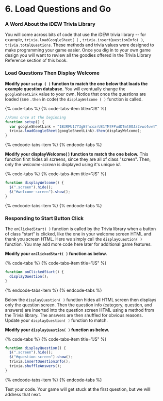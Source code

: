 # 6. Load Questions and Go

### A Word About the iDEW Trivia Library

You will come across bits of code that use the iDEW trivia library -- for example, `trivia.loadGoogleSheet( )` , `trivia.insertQuestionInfo( )`, `trivia.totalQuestions`. These methods and trivia values were designed to make programming your game easier. Once you dig in to your own game design you will want to review all the goodies offered in the Trivia Library Reference section of this book.

### Load Questions Then Display Welcome

**Modify your `setup ( )` function to match the one below that loads the example question database.** You will eventually change the `googleSheetLink` value to your own. Notice that once the questions are loaded \(see `.then` in code\) the `displayWelcome ( )` function is called.

{% code-tabs %}
{% code-tabs-item title="JS" %}
```javascript
//Runs once at the beginning
function setup() {
  var googleSheetLink = "1B3RFU17Y3gE7hcsarU81TM7FPudDTmt0OJz2vws4uw4";
  trivia.loadGoogleSheet(googleSheetLink).then(displayWelcome); 
}
```
{% endcode-tabs-item %}
{% endcode-tabs %}

**Modify your displayWelcome\( \) function to match the one below.** This function first hides all screens, since they are all of class "screen". Then, only the _welcome-screen_ is displayed using it's unique _id_.

{% code-tabs %}
{% code-tabs-item title="JS" %}
```javascript
function displayWelcome() {
  $(".screen").hide();
  $("#welcome-screen").show();
}
```
{% endcode-tabs-item %}
{% endcode-tabs %}

### Responding to Start Button Click

The `onClickedStart( )` function is called by the Trivia library when a button of class "start" is clicked, like the one in your welcome screen HTML and thank you screen HTML. Here we simply call the `displayQuestion( )` function. You may add more code here later for additional game features.

**Modify your `onClickedStart( )` function as below.**

{% code-tabs %}
{% code-tabs-item title="JS" %}
```javascript
function onClickedStart() {
  displayQuestion();
}
```
{% endcode-tabs-item %}
{% endcode-tabs %}

Below the `displayQuestion( )` function hides all HTML screen then displays only the question screen. Then the question info \(category, question, and answers\) are inserted into the question screen HTML using a method from the Trivia library. The answers are then shuffled for obvious reasons. Update your `displayQuestion( )` function to match.

**Modify your `displayQuestion( )` function as below.**

{% code-tabs %}
{% code-tabs-item title="JS" %}
```javascript
function displayQuestion() {
  $(".screen").hide();
  $("#question-screen").show();
  trivia.insertQuestionInfo();
  trivia.shuffleAnswers();
}
```
{% endcode-tabs-item %}
{% endcode-tabs %}

Test your code. Your game will get stuck at the first question, but we will address that next.

